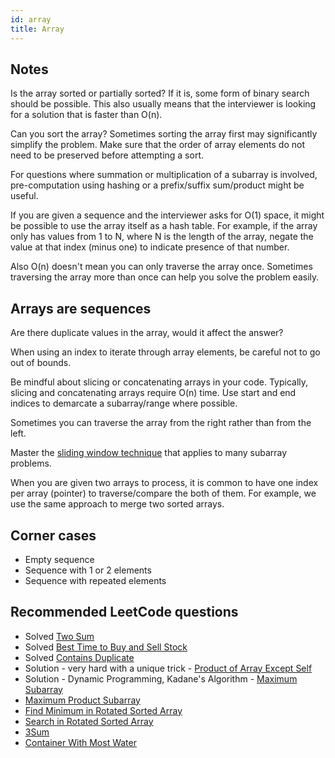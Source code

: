 ```yaml
---
id: array
title: Array
---
```


## Notes

Is the array sorted or partially sorted? If it is, some form of binary search should be possible. This also usually means that the interviewer is looking for a solution that is faster than O(n).

Can you sort the array? Sometimes sorting the array first may significantly simplify the problem. Make sure that the order of array elements do not need to be preserved before attempting a sort.

For questions where summation or multiplication of a subarray is involved, pre-computation using hashing or a prefix/suffix sum/product might be useful.

If you are given a sequence and the interviewer asks for O(1) space, it might be possible to use the array itself as a hash table. For example, if the array only has values from 1 to N, where N is the length of the array, negate the value at that index (minus one) to indicate presence of that number.

Also O(n) doesn't mean you can only traverse the array once. Sometimes traversing the array more than once can help you solve the problem easily.

## Arrays are sequences

Are there duplicate values in the array, would it affect the answer?

When using an index to iterate through array elements, be careful not to go out of bounds.

Be mindful about slicing or concatenating arrays in your code. Typically, slicing and concatenating arrays require O(n) time. Use start and end indices to demarcate a subarray/range where possible.

Sometimes you can traverse the array from the right rather than from the left.

Master the [sliding window technique](https://discuss.leetcode.com/topic/30941/here-is-a-10-line-template-that-can-solve-most-substring-problems) that applies to many subarray problems.

When you are given two arrays to process, it is common to have one index per array (pointer) to traverse/compare the both of them. For example, we use the same approach to merge two sorted arrays.

## Corner cases

- Empty sequence
- Sequence with 1 or 2 elements
- Sequence with repeated elements

## Recommended LeetCode questions

- Solved [Two Sum](https://leetcode.com/problems/two-sum/)
- Solved [Best Time to Buy and Sell Stock](https://leetcode.com/problems/best-time-to-buy-and-sell-stock/)
- Solved [Contains Duplicate](https://leetcode.com/problems/contains-duplicate/)
- Solution - very hard with a unique trick - [Product of Array Except Self](https://leetcode.com/problems/product-of-array-except-self/)
- Solution - Dynamic Programming, Kadane's Algorithm - [Maximum Subarray](https://leetcode.com/problems/maximum-subarray/)
- [Maximum Product Subarray](https://leetcode.com/problems/maximum-product-subarray/)
- [Find Minimum in Rotated Sorted Array](https://leetcode.com/problems/find-minimum-in-rotated-sorted-array/)
- [Search in Rotated Sorted Array](https://leetcode.com/problems/search-in-rotated-sorted-array/)
- [3Sum](https://leetcode.com/problems/3sum/)
- [Container With Most Water](https://leetcode.com/problems/container-with-most-water/)
